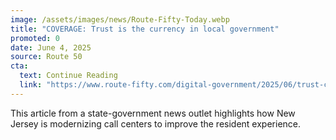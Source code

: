 ```yaml
---
image: /assets/images/news/Route-Fifty-Today.webp
title: "COVERAGE: Trust is the currency in local government"
promoted: 0
date: June 4, 2025
source: Route 50
cta:
  text: Continue Reading
  link: "https://www.route-fifty.com/digital-government/2025/06/trust-currency-local-government-and-tech-can-help-build-it/405791/?oref=rf-homepage-river"
---
```

This article from a state-government news outlet highlights how New Jersey is modernizing call centers to improve the resident experience.
